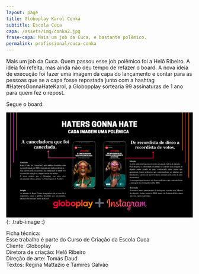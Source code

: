 ```yaml
---
layout: page
title: Globoplay Karol Conká
subtitle: Escola Cuca
capa: /assets/img/conka2.jpg
frase-capa: Mais um job da Cuca, e bastante polêmico.
permalink: profissional/cuca-conka
---
```


Mais um job da Cuca. Quem passou esse job polêmico foi a Helô Ribeiro. A ideia foi refeita, mas ainda não deu tempo de refazer o board. A nova ideia de execução foi fazer uma imagem da capa do lançamento e contar para as pessoas que se a capa fosse repostada junto com a hashtag #HatersGonnaHateKarol, a Globopplay sortearia 99 assinaturas de 1 ano para quem fez o repost.  

Segue o board:  

![imagem com fundo preto. O título central da ideia é Haters gonna hate e o subtítulo Cada imagem uma polêmica.'](/assets/img/board_karol.png){: .trab-image :}  


Ficha técnica:  
Esse trabalho é parte do Curso de Criação da Escola Cuca  
Cliente: Globoplay  
Diretora de criação: Helô Ribeiro  
Direção de arte: Tomás Daud  
Textos: Regina Mattazio e Tamires Galvão
